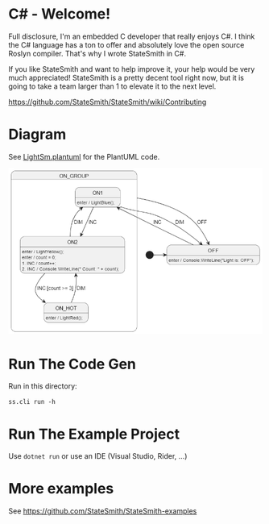 # C# - Welcome!
Full disclosure, I'm an embedded C developer that really enjoys C#. I think the C# language has a ton to offer and absolutely love the open source Roslyn compiler. That's why I wrote StateSmith in C#.

If you like StateSmith and want to help improve it, your help would be very much appreciated! StateSmith is a pretty decent tool right now, but it is going to take a team larger than 1 to elevate it to the next level.

https://github.com/StateSmith/StateSmith/wiki/Contributing

# Diagram
See [LightSm.plantuml](./LightSm.plantuml) for the PlantUML code.

![](docs/fsm.png)

# Run The Code Gen
Run in this directory:
```
ss.cli run -h
```

# Run The Example Project
Use `dotnet run` or use an IDE (Visual Studio, Rider, ...)


# More examples
See https://github.com/StateSmith/StateSmith-examples
